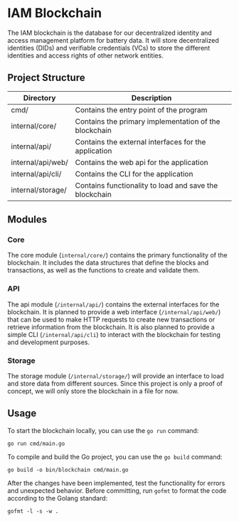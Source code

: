 # IAM Blockchain
The IAM blockchain is the database for our decentralized identity and access management platform for battery data. It will store decentralized identities (DIDs) and verifiable credentials (VCs) to store the different identities and access rights of other network entities.

## Project Structure

| Directory | Description | 
|  - | - | 
| cmd/ | Contains the entry point of the program |
| internal/core/ | Contains the primary implementation of the blockchain |
| internal/api/ | Contains the external interfaces for the application |
| internal/api/web/ | Contains the web api for the application |
| internal/api/cli/ | Contains the CLI for the application |
| internal/storage/ | Contains functionality to load and save the blockchain |

## Modules
### Core
The core module (`internal/core/`) contains the primary functionality of the blockchain. 
It includes the data structures that define the blocks and transactions, as well as the functions to create and validate them.

### API
The api module (`/internal/api/`) contains the external interfaces for the blockchain. 
It is planned to provide a web interface (`/internal/api/web/`) that can be used to make HTTP requests to create new transactions or retrieve information from the blockchain.
It is also planned to provide a simple CLI (`/internal/api/cli`) to interact with the blockchain for testing and development purposes.

### Storage
The storage module (`/internal/storage/`) will provide an interface to load and store data from different sources. 
Since this project is only a proof of concept, we will only store the blockchain in a file for now.

## Usage
To start the blockchain locally, you can use the `go run` command:
```shell
go run cmd/main.go
``` 

To compile and build the Go project, you can use the `go build` command:
```shell
go build -o bin/blockchain cmd/main.go
```

After the changes have been implemented, test the functionality for errors and unexpected behavior.
Before committing, run `gofmt` to format the code according to the Golang standard:
```shell
gofmt -l -s -w .
```

